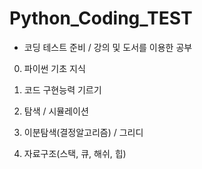 # Python_Coding_TEST

* 코딩 테스트 준비 / 강의 및 도서를 이용한 공부

 0. 파이썬 기초 지식

 1. 코드 구현능력 기르기

 2. 탐색 / 시뮬레이션

 3. 이분탐색(결정알고리즘) / 그리디

 4. 자료구조(스택, 큐, 해쉬, 힙)
